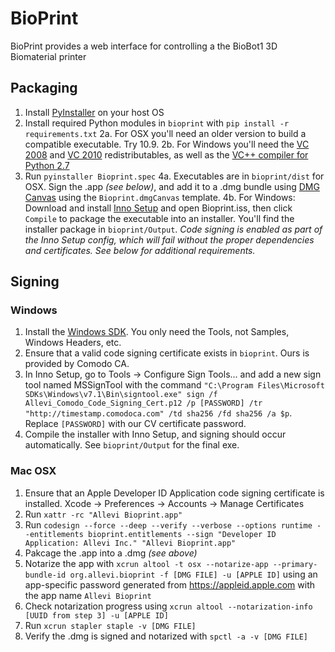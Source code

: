 BioPrint
=========

BioPrint provides a  web interface for controlling a the BioBot1 3D Biomaterial printer


Packaging
------------

1. Install [PyInstaller](https://pyinstaller.readthedocs.io/en/stable/installation.html) on your host OS
2. Install required Python modules in `bioprint` with `pip install -r requirements.txt`
2a. For OSX you'll need an older version to build a compatible executable. Try 10.9.
2b. For Windows you'll need the [VC 2008](http://download.microsoft.com/download/d/2/4/d242c3fb-da5a-4542-ad66-f9661d0a8d19/vcredist_x64.exe) and [VC 2010](http://download.microsoft.com/download/3/2/2/3224B87F-CFA0-4E70-BDA3-3DE650EFEBA5/vcredist_x64.exe) redistributables, as well as the [VC++ compiler for Python 2.7]( http://aka.ms/vcpython27)
3. Run `pyinstaller Bioprint.spec`
4a. Executables are in `bioprint/dist` for OSX. Sign the .app *(see below)*, and add it to a .dmg bundle using [DMG Canvas](https://www.araelium.com/dmgcanvas) using the `Bioprint.dmgCanvas` template.
4b. For Windows: Download and install [Inno Setup](http://www.jrsoftware.org/isinfo.php) and open Bioprint.iss, then click `Compile` to package the executable into an installer. You'll find the installer package in `bioprint/Output`. *Code signing is enabled as part of the Inno Setup config, which will fail without the proper dependencies and certificates. See below for additional requirements.*


Signing
------------

### Windows

1. Install the [Windows SDK](http://go.microsoft.com/fwlink/p/?linkid=84091). You only need the Tools, not Samples, Windows Headers, etc.
2. Ensure that a valid code signing certificate exists in `bioprint`. Ours is provided by Comodo CA.
3. In Inno Setup, go to Tools -> Configure Sign Tools... and add a new sign tool named MSSignTool with the command `"C:\Program Files\Microsoft SDKs\Windows\v7.1\Bin\signtool.exe" sign /f Allevi_Comodo_Code_Signing_Cert.p12 /p [PASSWORD] /tr "http://timestamp.comodoca.com" /td sha256 /fd sha256 /a $p`. Replace `[PASSWORD]` with our CV certificate password.
4. Compile the installer with Inno Setup, and signing should occur automatically. See `bioprint/Output` for the final exe.

### Mac OSX

1. Ensure that an Apple Developer ID Application code signing certificate is installed. Xcode -> Preferences -> Accounts -> Manage Certificates
2. Run `xattr -rc "Allevi Bioprint.app"`
3. Run `codesign --force --deep --verify --verbose --options runtime --entitlements bioprint.entitlements --sign "Developer ID Application: Allevi Inc." "Allevi Bioprint.app"`
4. Pakcage the .app into a .dmg *(see above)*
5. Notarize the app with `xcrun altool -t osx --notarize-app --primary-bundle-id org.allevi.bioprint -f [DMG FILE] -u [APPLE ID]` using an app-specific password generated from https://appleid.apple.com with the app name `Allevi Bioprint`
6. Check notarization progress using `xcrun altool --notarization-info [UUID from step 3] -u [APPLE ID]`
7. Run `xcrun stapler staple -v [DMG FILE]`
8. Verify the .dmg is signed and notarized with `spctl -a -v [DMG FILE]`
